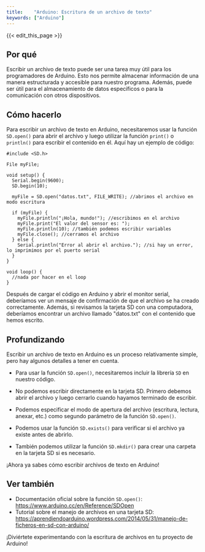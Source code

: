 ```yaml
---
title:    "Arduino: Escritura de un archivo de texto"
keywords: ["Arduino"]
---
```


{{< edit_this_page >}}

## Por qué

Escribir un archivo de texto puede ser una tarea muy útil para los programadores de Arduino. Esto nos permite almacenar información de una manera estructurada y accesible para nuestro programa. Además, puede ser útil para el almacenamiento de datos específicos o para la comunicación con otros dispositivos.

## Cómo hacerlo

Para escribir un archivo de texto en Arduino, necesitaremos usar la función `SD.open()` para abrir el archivo y luego utilizar la función `print()` o `println()` para escribir el contenido en él. Aquí hay un ejemplo de código: 

```
#include <SD.h>

File myFile;

void setup() {
  Serial.begin(9600);
  SD.begin(10);

  myFile = SD.open("datos.txt", FILE_WRITE); //abrimos el archivo en modo escritura

  if (myFile) {
    myFile.println("¡Hola, mundo!"); //escribimos en el archivo
    myFile.print("El valor del sensor es: ");
    myFile.println(10); //también podemos escribir variables
    myFile.close(); //cerramos el archivo
  } else {
    Serial.println("Error al abrir el archivo."); //si hay un error, lo imprimimos por el puerto serial
  }
}

void loop() {
  //nada por hacer en el loop
}
```

Después de cargar el código en Arduino y abrir el monitor serial, deberíamos ver un mensaje de confirmación de que el archivo se ha creado correctamente. Además, si revisamos la tarjeta SD con una computadora, deberíamos encontrar un archivo llamado "datos.txt" con el contenido que hemos escrito.

## Profundizando

Escribir un archivo de texto en Arduino es un proceso relativamente simple, pero hay algunos detalles a tener en cuenta.

- Para usar la función `SD.open()`, necesitaremos incluir la librería `SD` en nuestro código.

- No podemos escribir directamente en la tarjeta SD. Primero debemos abrir el archivo y luego cerrarlo cuando hayamos terminado de escribir.

- Podemos especificar el modo de apertura del archivo (escritura, lectura, anexar, etc.) como segundo parámetro de la función `SD.open()`.

- Podemos usar la función `SD.exists()` para verificar si el archivo ya existe antes de abrirlo.

- También podemos utilizar la función `SD.mkdir()` para crear una carpeta en la tarjeta SD si es necesario.

¡Ahora ya sabes cómo escribir archivos de texto en Arduino!

## Ver también

- Documentación oficial sobre la función `SD.open()`: https://www.arduino.cc/en/Reference/SDOpen
- Tutorial sobre el manejo de archivos en una tarjeta SD: https://aprendiendoarduino.wordpress.com/2014/05/31/manejo-de-ficheros-en-sd-con-arduino/

¡Diviértete experimentando con la escritura de archivos en tu proyecto de Arduino!
